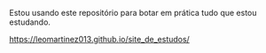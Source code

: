 Estou usando este repositório para botar em prática tudo que estou estudando.

https://leomartinez013.github.io/site_de_estudos/
